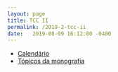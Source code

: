 ```yaml
---
layout: page
title: TCC II
permalink: /2019-2-tcc-ii
date:   2019-08-09 16:12:00 -0400
---
```


* [Calendário](https://docs.google.com/spreadsheets/d/1GAeF8WqNJ2WYCdOi_bnZzcy-rKqiT5S5RyWy4LPIigI/edit?usp=sharing)
* [Tópicos da monografia](https://docs.google.com/document/d/1UPlqXdRF8rb7oshNBBkS-gxogFI9ePABnxRfcd14_9w/edit?usp=sharing)
